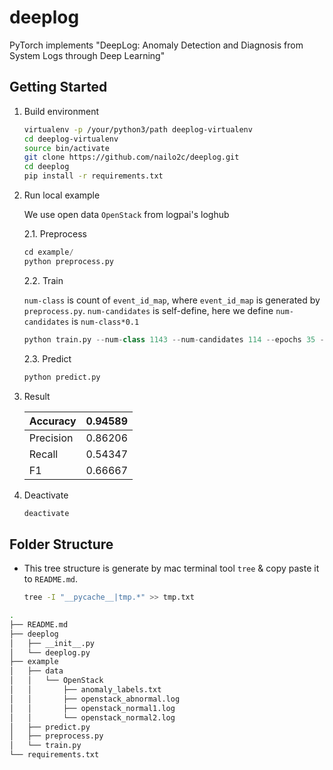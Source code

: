 # deeplog

PyTorch implements "DeepLog: Anomaly Detection and Diagnosis from System Logs through Deep Learning"

## Getting Started

1. Build environment

   ```sh
   virtualenv -p /your/python3/path deeplog-virtualenv
   cd deeplog-virtualenv
   source bin/activate
   git clone https://github.com/nailo2c/deeplog.git
   cd deeplog
   pip install -r requirements.txt
   ```

2. Run local example

   We use open data `OpenStack` from logpai's loghub

   2.1. Preprocess

   ```python
   cd example/
   python preprocess.py
   ```

   2.2. Train

   `num-class` is count of `event_id_map`, where `event_id_map` is generated by `preprocess.py`. `num-candidates` is self-define, here we define `num-candidates` is `num-class*0.1`

   ```python
   python train.py --num-class 1143 --num-candidates 114 --epochs 35 --window-size 3 --local True
   ```

   2.3. Predict

   ```python
   python predict.py
   ```

3. Result

   | Accuracy  | 0.94589 |
   |-----------|---------|
   | Precision | 0.86206 |
   | Recall    | 0.54347 |
   | F1        | 0.66667 |

4. Deactivate

   ```sh
   deactivate
   ```

## Folder Structure

+ This tree structure is generate by mac terminal tool `tree` & copy paste it to `README.md`.

   ```sh
   tree -I "__pycache__|tmp.*" >> tmp.txt
   ```

```sh
.
├── README.md
├── deeplog
│   ├── __init__.py
│   └── deeplog.py
├── example
│   ├── data
│   │   └── OpenStack
│   │       ├── anomaly_labels.txt
│   │       ├── openstack_abnormal.log
│   │       ├── openstack_normal1.log
│   │       └── openstack_normal2.log
│   ├── predict.py
│   ├── preprocess.py
│   └── train.py
└── requirements.txt
```
